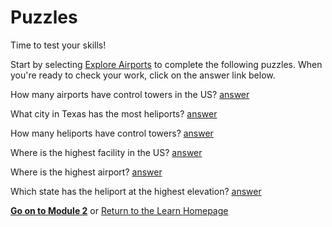 # Puzzles 

Time to test your skills! 

Start by selecting [Explore Airports](/explore/faa/airports) to complete the following puzzles. 
When you're ready to check your work, click on the answer link below.

How many airports have control towers in the US? [answer](/explore/faa/airports?fields=airports.with_control_tower_count)

What city in Texas has the most heliports? [answer](/explore/faa/airports?show=data,fields&vis=%7B"type":"looker_column"%7D&fields=airports.city,airports.count&f%5Bairports.facility_type%5D=HELIPORT++++++&f%5Bairports.state%5D=TX&sorts=airports.count+desc)

How many heliports have control towers? [answer](/explore/faa/airports?show=data,fields&vis=%7B"type":"looker_column"%7D&fields=airports.count&f%5Bairports.facility_type%5D=HELIPORT++++++&sorts=airports.count+desc&f%5Bairports.control_tower%5D=yes)

Where is the highest facility in the US? [answer](/explore/faa/airports?show=data,fields&vis=%7B"type":"looker_column"%7D&fields=airports.code,airports.full_name,airports.elevation,airports.state&limit=5&sorts=airports.elevation+desc)

Where is the highest airport? [answer](/explore/faa/airports?show=data,fields&vis=%7B"type":"looker_column"%7D&fields=airports.code,airports.full_name,airports.elevation,airports.state,airports.facility_type&limit=5&sorts=airports.elevation+desc&f%5Bairports.facility_type%5D=AIRPORT)

Which state has the heliport at the highest elevation?
[answer](/x/JW9KmMf)


[**Go on to Module 2**](/stories/lookml_design_patterns/000a_explore_looker.md) or [Return to the Learn Homepage](/stories/lookml_design_patterns/000_index.md)